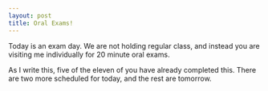 ```yaml
---
layout: post
title: Oral Exams!
---
```


Today is an exam day. We are not holding regular class, and instead you are
visiting me individually for 20 minute oral exams.

As I write this, five of the eleven of you have already completed this. There
are two more scheduled for today, and the rest are tomorrow.
